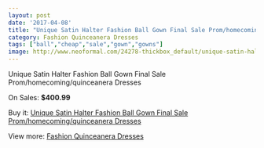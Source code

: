 ```yaml
---
layout: post
date: '2017-04-08'
title: "Unique Satin Halter Fashion Ball Gown Final Sale Prom/homecoming/quinceanera Dresses"
category: Fashion Quinceanera Dresses
tags: ["ball","cheap","sale","gown","gowns"]
image: http://www.neoformal.com/24278-thickbox_default/unique-satin-halter-fashion-ball-gown-final-sale-prom-homecoming-quinceanera-dresses.jpg
---
```

Unique Satin Halter Fashion Ball Gown Final Sale Prom/homecoming/quinceanera Dresses

On Sales: **$400.99**
<a href="https://www.neoformal.com/en/fashion-quinceanera-dresses/8250-unique-satin-halter-fashion-ball-gown-final-sale-prom-homecoming-quinceanera-dresses.html"><amp-img layout="responsive" width="600" height="600" src="//www.neoformal.com/24278-thickbox_default/unique-satin-halter-fashion-ball-gown-final-sale-prom-homecoming-quinceanera-dresses.jpg" alt="Unique Satin Halter Fashion Ball Gown Final Sale Prom/homecoming/quinceanera Dresses 0" /></a>
<a href="https://www.neoformal.com/en/fashion-quinceanera-dresses/8250-unique-satin-halter-fashion-ball-gown-final-sale-prom-homecoming-quinceanera-dresses.html"><amp-img layout="responsive" width="600" height="600" src="//www.neoformal.com/24279-thickbox_default/unique-satin-halter-fashion-ball-gown-final-sale-prom-homecoming-quinceanera-dresses.jpg" alt="Unique Satin Halter Fashion Ball Gown Final Sale Prom/homecoming/quinceanera Dresses 1" /></a>

Buy it: [Unique Satin Halter Fashion Ball Gown Final Sale Prom/homecoming/quinceanera Dresses](https://www.neoformal.com/en/fashion-quinceanera-dresses/8250-unique-satin-halter-fashion-ball-gown-final-sale-prom-homecoming-quinceanera-dresses.html "Unique Satin Halter Fashion Ball Gown Final Sale Prom/homecoming/quinceanera Dresses")

View more: [Fashion Quinceanera Dresses](https://www.neoformal.com/en/148-fashion-quinceanera-dresses "Fashion Quinceanera Dresses")